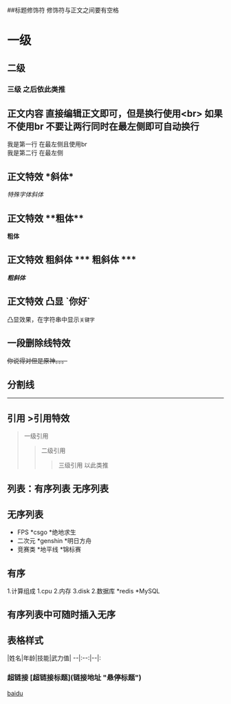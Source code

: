 






##标题修饰符 修饰符与正文之间要有空格

# 一级

## 二级

### 三级  之后依此类推

## 正文内容 直接编辑正文即可，但是换行使用\<br\> 如果不使用br 不要让两行同时在最左侧即可自动换行

我是第一行 在最左侧且使用br<br>
我是第二行 在最左侧


## 正文特效 \*斜体\*
 *特殊字体斜体*

## 正文特效 \*\*粗体\*\*

 **粗体**

## 正文特效 粗斜体 \*\*\* 粗斜体 \*\*\*
  ***粗斜体***

## 正文特效 凸显 \`你好\`
 凸显效果，在字符串中显示`关键字`


## 一段删除线特效

~~你说得对但是原神。。。~~

## 分割线

-----

## 引用 \>引用特效

> 一级引用
>> 二级引用
>>> 三级引用
以此类推

## 列表：有序列表 无序列表

## 无序列表
* FPS
  *csgo
  *绝地求生
* 二次元
  *genshin
  *明日方舟
* 竞赛类
  *地平线
  *锦标赛

## 有序

1.计算组成
  1.cpu
  2.内存
  3.disk
2.数据库
  *redis
  *MySQL
## 有序列表中可随时插入无序


## 表格样式
|姓名|年龄|技能|武力值|
--|:--:|--|:

### 超链接 \[超链接标题\](链接地址 "悬停标题")

[baidu](https://www.baidu.com "点击加入百度")



